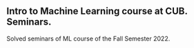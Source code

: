## Intro to Machine Learning course at CUB. Seminars.

Solved seminars of ML course of the Fall Semester 2022.

